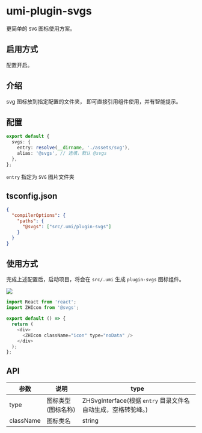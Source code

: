# umi-plugin-svgs

更简单的 `SVG` 图标使用方案。

## 启用方式

配置开启。

## 介绍

svg 图标放到指定配置的文件夹， 即可直接引用组件使用，并有智能提示。

## 配置

```ts
export default {
  svgs: {
    entry: resolve(__dirname, './assets/svg'),
    alias: '@svgs', // 选填，默认 @svgs
  },
};
```

`entry` 指定为 `SVG` 图片文件夹

## tsconfig.json

```json
{
  "compilerOptions": {
    "paths": {
      "@svgs": ["src/.umi/plugin-svgs"]
    }
  }
}
```

## 使用方式

完成上述配置后，启动项目，将会在 `src/.umi` 生成 `plugin-svgs` 图标组件。

![](https://pic1.zhimg.com/v2-9c9a5698bc8fd9f0e02f389ab7714b53.png)

```js
import React from 'react';
import ZHIcon from '@svgs';

export default () => {
  return (
    <div>
      <ZHIcon className="icon" type="noData" />
    </div>
  );
};
```

## API

| 参数 | 说明 | type |
| --- | --- | --- |
| type | 图标类型(图标名称) | ZHSvgInterface(根据 `entry` 目录文件名自动生成，空格转驼峰。) |
| className | 图标类名 | string |

